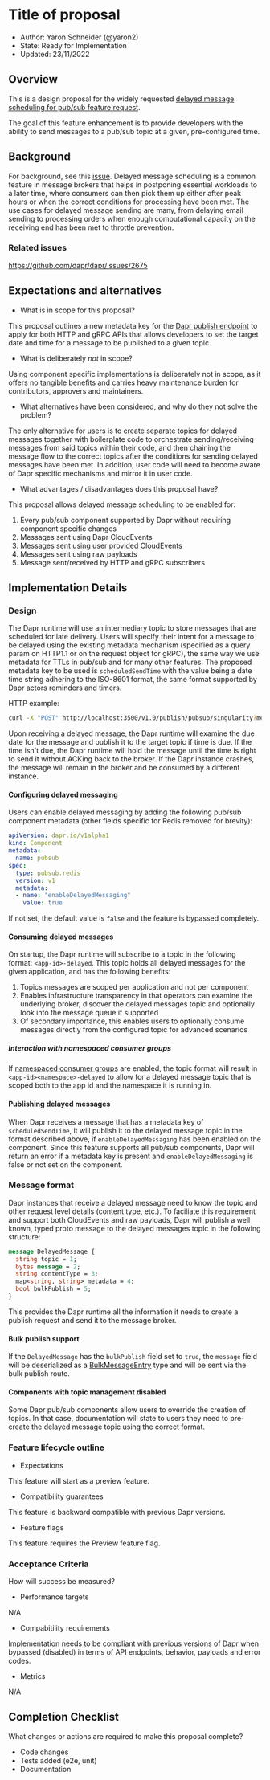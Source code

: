 # Title of proposal 

* Author: Yaron Schneider (@yaron2)
* State: Ready for Implementation
* Updated: 23/11/2022

## Overview

This is a design proposal for the widely requested [delayed message scheduling for pub/sub feature request](https://github.com/dapr/dapr/issues/2675).

The goal of this feature enhancement is to provide developers with the ability to send messages to a pub/sub topic at a given, pre-configured time.

## Background

For background, see this [issue](https://github.com/dapr/dapr/issues/2675). Delayed message scheduling is a common feature in message brokers that helps in postponing essential workloads to a later time, where consumers can then pick them up either after peak hours or when the correct conditions for processing have been met. The use cases for delayed message sending are many, from delaying email sending to processing orders when enough computational capacity on the receiving end has been met to throttle prevention.

### Related issues 

https://github.com/dapr/dapr/issues/2675

## Expectations and alternatives

* What is in scope for this proposal?

This proposal outlines a new metadata key for the [Dapr publish endpoint](https://docs.dapr.io/reference/api/pubsub_api/#publish-a-message-to-a-given-topic) to apply for both HTTP and gRPC APIs that allows developers to set the target date and time for a message to be published to a given topic. 

* What is deliberately *not* in scope?

Using component specific implementations is deliberately not in scope, as it offers no tangible benefits and carries heavy maintenance burden for contributors, approvers and maintainers.

* What alternatives have been considered, and why do they not solve the problem?

The only alternative for users is to create separate topics for delayed messages together with boilerplate code to orchestrate sending/receiving messages from said topics within their code, and then chaining the message flow to the correct topics after the conditions for sending delayed messages have been met. In addition, user code will need to become aware of Dapr specific mechanisms and mirror it in user code.

* What advantages / disadvantages does this proposal have?

This proposal allows delayed message scheduling to be enabled for:

1. Every pub/sub component supported by Dapr without requiring component specific changes
2. Messages sent using Dapr CloudEvents
3. Messages sent using user provided CloudEvents
4. Messages sent using raw payloads
5. Message sent/received by HTTP and gRPC subscribers

## Implementation Details

### Design

The Dapr runtime will use an intermediary topic to store messages that are scheduled for late delivery. Users will specify their intent for a message to be delayed using the existing metadata mechanism (specified as a query param on HTTP1.1 or on the request object for gRPC), the same way we use metadata for TTLs in pub/sub and for many other features. The proposed metadata key to be used is `scheduledSendTime` with the value being a date time string adhering to the ISO-8601 format, the same format supported by Dapr actors reminders and timers.

HTTP example:

```bash
curl -X "POST" http://localhost:3500/v1.0/publish/pubsub/singularity?metadata.scheduledSendTime=2045-11-05T08:15:30-05:00 -H "Content-Type: application/json" -d '{"execute-order": "66"}'
```

Upon receiving a delayed message, the Dapr runtime will examine the due date for the message and publish it to the target topic if time is due. If the time isn't due, the Dapr runtime will hold the message until the time is right to send it without ACKing back to the broker. If the Dapr instance crashes, the message will remain in the broker and be consumed by a different instance.

#### Configuring delayed messaging

Users can enable delayed messaging by adding the following pub/sub component metadata (other fields specific for Redis removed for brevity):

```yaml
apiVersion: dapr.io/v1alpha1
kind: Component
metadata:
  name: pubsub
spec:
  type: pubsub.redis
  version: v1
  metadata:
  - name: "enableDelayedMessaging"
    value: true
```

If not set, the default value is `false` and the feature is bypassed completely.


#### Consuming delayed messages

On startup, the Dapr runtime will subscribe to a topic in the following format: `<app-id>-delayed`. This topic holds all delayed messages for the given application, and has the following benefits:

1. Topics messages are scoped per application and not per component
2. Enables infrastructure transparency in that operators can examine the underlying broker, discover the delayed messages topic and optionally look into the message queue if supported
3. Of secondary importance, this enables users to optionally consume messages directly from the configured topic for advanced scenarios

##### Interaction with namespaced consumer groups

If [namespaced consumer groups](https://docs.dapr.io/developing-applications/building-blocks/pubsub/howto-namespace/#with-namespace-consumer-groups) are enabled, the topic format will result in `<app-id><namespace>-delayed` to allow for a delayed message topic that is scoped both to the app id and the namespace it is running in.

#### Publishing delayed messages

When Dapr receives a message that has a metadata key of `scheduledSendTime`, it will publish it to the delayed message topic in the format described above, if `enableDelayedMessaging` has been enabled on the component.
Since this feature supports all pub/sub components, Dapr will return an error if a metadata key is present and `enableDelayedMessaging` is false or not set on the component.

### Message format

Dapr instances that receive a delayed message need to know the topic and other request level details (content type, etc.). To faciliate this requirement and support both CloudEvents and raw payloads, Dapr will publish a well known, typed proto message to the delayed messages topic in the following structure:

```proto
message DelayedMessage {
  string topic = 1;
  bytes message = 2;
  string contentType = 3;
  map<string, string> metadata = 4;
  bool bulkPublish = 5;
}
```

This provides the Dapr runtime all the information it needs to create a publish request and send it to the message broker.

#### Bulk publish support

If the `DelayedMessage` has the `bulkPublish` field set to `true`, the `message` field will be deserialized as a [BulkMessageEntry](https://github.com/dapr/components-contrib/blob/677663e81ab292d140021e671841ca5f613aaaea/pubsub/requests.go#L26) type and will be sent via the bulk publish route.

#### Components with topic management disabled

Some Dapr pub/sub components allow users to override the creation of topics. In that case, documentation will state to users they need to pre-create the delayed message topic using the correct format.

### Feature lifecycle outline

* Expectations

This feature will start as a preview feature.

* Compatibility guarantees

This feature is backward compatible with previous Dapr versions.

* Feature flags

This feature requires the Preview feature flag.

### Acceptance Criteria

How will success be measured? 

* Performance targets

N/A

* Compabitility requirements

Implementation needs to be compliant with previous versions of Dapr when bypassed (disabled) in terms of API endpoints, behavior, payloads and error codes.

* Metrics

N/A

## Completion Checklist

What changes or actions are required to make this proposal complete?

* Code changes
* Tests added (e2e, unit)
* Documentation